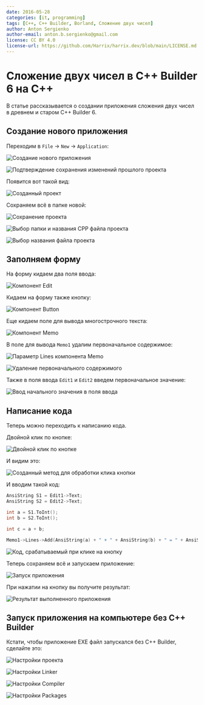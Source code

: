 ```yaml
---
date: 2016-05-28
categories: [it, programming]
tags: [C++, C++ Builder, Borland, Сложение двух чисел]
author: Anton Sergienko
author-email: anton.b.sergienko@gmail.com
license: CC BY 4.0
license-url: https://github.com/Harrix/harrix.dev/blob/main/LICENSE.md
---
```


# Сложение двух чисел в C++ Builder 6 на C++

В статье рассказывается о создании приложения сложения двух чисел в древнем и старом C++ Builder 6.

## Создание нового приложения

Переходим в `File` → `New` → `Application`:

![Создание нового приложения](img/new-project_01.png)

![Подтверждение сохранения изменений прошлого проекта](img/new-project_02.png)

Появится вот такой вид:

![Созданный проект](img/new-project_03.png)

Сохраняем всё в папке новой:

![Сохранение проекта](img/new-project_04.png)

![Выбор папки и названия CPP файла проекта](img/new-project_05.png)

![Выбор названия файла проекта](img/new-project_06.png)

## Заполняем форму

На форму кидаем два поля ввода:

![Компонент Edit](img/controls_01.png)

Кидаем на форму также кнопку:

![Компонент Button](img/controls_02.png)

Еще кидаем поле для вывода многострочного текста:

![Компонент Memo](img/controls_03.png)

В поле для вывода `Memo1` удалим первоначальное содержимое:

![Параметр Lines компонента Memo](img/controls_04.png)

![Удаление первоначального содержимого](img/controls_05.png)

Также в поля ввода `Edit1` и `Edit2` введем первоначальное значение:

![Ввод начального значения в поля ввода](img/controls_06.png)

## Написание кода

Теперь можно переходить к написанию кода.

Двойной клик по кнопке:

![Двойной клик по кнопке](img/click_01.png)

И видим это:

![Созданный метод для обработки клика кнопки](img/click_02.png)

И вводим такой код:

```cpp
AnsiString S1 = Edit1->Text;
AnsiString S2 = Edit2->Text;

int a = S1.ToInt();
int b = S2.ToInt();

int c = a + b;

Memo1->Lines->Add(AnsiString(a) + " + " + AnsiString(b) + " = " + AnsiString(c));
```

![Код, срабатываемый при клике на кнопку](img/click_03.png)

Теперь сохраняем всё и запускаем приложение:

![Запуск приложения](img/run.png)

При нажатии на кнопку вы получите результат:

![Результат выполненного приложения](img/result.png)

## Запуск приложения на компьютере без C++ Builder

Кстати, чтобы приложение EXE файл запускался без C++ Builder, сделайте это:

![Настройки проекта](img/without-c-builder_01.png)

![Настройки Linker](img/without-c-builder_02.png)

![Настройки Compiler](img/without-c-builder_03.png)

![Настройки Packages](img/without-c-builder_04.png)
